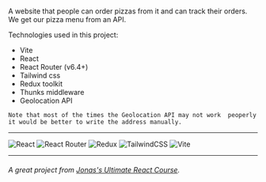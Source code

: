 <h1></h1>

A website that people can order pizzas from it and can track their orders. We get our pizza menu from an API.

Technologies used in this project:
- Vite
- React
- React Router (v6.4+)
- Tailwind css
- Redux toolkit
- Thunks middleware
- Geolocation API

`Note that most of the times the Geolocation API may not work  peoperly it would be better to write the address manually.`

---

![React](https://img.shields.io/badge/react-%2320232a.svg?style=for-the-badge&logo=react&logoColor=%2361DAFB) ![React Router](https://img.shields.io/badge/React_Router-CA4245?style=for-the-badge&logo=react-router&logoColor=white) ![Redux](https://img.shields.io/badge/redux-%23593d88.svg?style=for-the-badge&logo=redux&logoColor=white) ![TailwindCSS](https://img.shields.io/badge/tailwindcss-%2338B2AC.svg?style=for-the-badge&logo=tailwind-css&logoColor=white) ![Vite](https://img.shields.io/badge/vite-%23646CFF.svg?style=for-the-badge&logo=vite&logoColor=white)

---

###### A great project from [Jonas's Ultimate React Course](https://www.udemy.com/course/the-ultimate-react-course/).